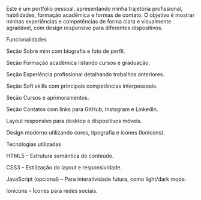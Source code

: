Este é um portfólio pessoal, apresentando minha trajetória profissional, habilidades, formação acadêmica e formas de contato.
O objetivo é mostrar minhas experiências e competências de forma clara e visualmente agradável, com design responsivo para diferentes dispositivos.

Funcionalidades

Seção Sobre mim com biografia e foto de perfil.

Seção Formação acadêmica listando cursos e graduação.

Seção Experiência profissional detalhando trabalhos anteriores.

Seção Soft skills com principais competências interpessoais.

Seção Cursos e aprimoramentos.

Seção Contatos com links para GitHub, Instagram e LinkedIn.

Layout responsivo para desktop e dispositivos móveis.

Design moderno utilizando cores, tipografia e ícones (Ionicons).

Tecnologias utilizadas

HTML5 – Estrutura semântica do conteúdo.

CSS3 – Estilização do layout e responsividade.

JavaScript (opcional) – Para interatividade futura, como light/dark mode.

Ionicons – Ícones para redes sociais.

